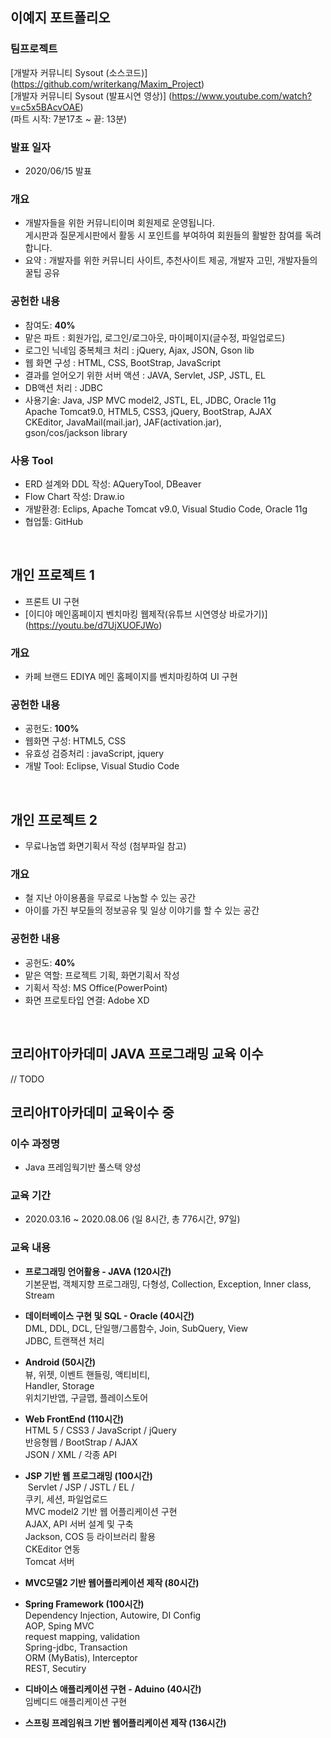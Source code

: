 ## 이예지 포트폴리오

### 팀프로젝트

[개발자 커뮤니티 Sysout (소스코드)] (https://github.com/writerkang/Maxim_Project)   
[개발자 커뮤니티 Sysout (발표시연 영상)] (https://www.youtube.com/watch?v=c5x5BAcvOAE)   
(파트 시작: 7분17초 ~ 끝: 13분) 

### 발표 일자 
* 2020/06/15 발표

### 개요
* 개발자들을 위한 커뮤니티이며 회원제로 운영됩니다. <br>
  게시판과 질문게시판에서 활동 시 포인트를 부여하여 회원들의 활발한 참여를 독려합니다.
* 요약 : 개발자를 위한 커뮤니티 사이트, 추천사이트 제공, 개발자 고민, 개발자들의 꿀팁 공유

### 공헌한 내용
* 참여도: **40%**
* 맡은 파트 : 회원가입, 로그인/로그아웃, 마이페이지(글수정, 파일업로드)
* 로그인 닉네임 중복체크 처리 : jQuery, Ajax, JSON, Gson lib
* 웹 화면 구성 : HTML, CSS, BootStrap, JavaScript
* 결과를 얻어오기 위한 서버 액션 : JAVA, Servlet, JSP, JSTL, EL
* DB액션 처리 : JDBC
* 사용기술: Java, JSP MVC model2, JSTL, EL, JDBC, Oracle 11g <br>
            Apache Tomcat9.0, HTML5, CSS3, jQuery, BootStrap, AJAX <br>
            CKEditor, JavaMail(mail.jar), JAF(activation.jar),  <br>
            gson/cos/jackson library

### 사용 Tool
* ERD 설계와 DDL 작성: AQueryTool, DBeaver
* Flow Chart 작성: Draw.io
* 개발환경: Eclips, Apache Tomcat v9.0, Visual Studio Code, Oracle 11g
* 협업툴: GitHub

<br>


## 개인 프로젝트 1

* 프론트 UI 구현
* [이디야 메인홈페이지 벤치마킹 웹제작(유튜브 시연영상 바로가기)]   
(https://youtu.be/d7UjXUOFJWo)

### 개요
* 카페 브랜드 EDIYA 메인 홈페이지를 벤치마킹하여 UI 구현

### 공헌한 내용
* 공헌도: **100%**
* 웹화면 구성: HTML5, CSS
* 유효성 검증처리 : javaScript, jquery
* 개발 Tool: Eclipse, Visual Studio Code
<br>


## 개인 프로젝트 2

* 무료나눔앱 화면기획서 작성 (첨부파일 참고)   

### 개요
* 철 지난 아이용품을 무료로 나눔할 수 있는 공간
* 아이를 가진 부모들의 정보공유 및 일상 이야기를 할 수 있는 공간   

### 공헌한 내용
* 공헌도: **40%**
* 맡은 역할: 프로젝트 기획, 화면기획서 작성
* 기획서 작성: MS Office(PowerPoint)
* 화면 프로토타입 연결: Adobe XD
<br>


## 코리아IT아카데미 JAVA 프로그래밍 교육 이수

// TODO


## 코리아IT아카데미 교육이수 중

### 이수 과정명
* Java 프레임웍기반 풀스택 양성

### 교육 기간
* 2020.03.16 ~ 2020.08.06 (일 8시간, 총 776시간, 97일)

### 교육 내용
- **프로그래밍 언어활용 - JAVA (120시간)**<br>
  기본문법, 객체지향 프로그래밍, 다형성, Collection, Exception, Inner class, Stream
  
- **데이터베이스 구현 및 SQL - Oracle (40시간)**<br>
  DML, DDL, DCL, 단일행/그룹함수, Join, SubQuery, View   
 JDBC, 트랜잭션 처리
  
- **Android (50시간)**<br>
 뷰, 위젯, 이벤트 핸들링, 액티비티,   
 Handler, Storage   
 위치기반앱, 구글맵, 플레이스토어 
  
- **Web FrontEnd (110시간)**   
  HTML 5 / CSS3 / JavaScript / jQuery   
 반응형웹 / BootStrap / AJAX   
 JSON / XML / 각종 API   
  
- **JSP 기반 웹 프로그래밍 (100시간)**<br>
  Servlet / JSP / JSTL / EL /   
 쿠키, 세션, 파일업로드   
 MVC model2 기반 웹 어플리케이션 구현   
 AJAX, API 서버 설계 및 구축   
 Jackson, COS 등 라이브러리 활용   
 CKEditor 연동   
 Tomcat 서버   
  
- **MVC모델2 기반 웹어플리케이션 제작 (80시간)**<br>
  
- **Spring Framework (100시간)**<br>
  Dependency Injection, Autowire, DI Config   
 AOP, Sping MVC   
 request mapping, validation   
 Spring-jdbc, Transaction   
 ORM (MyBatis), Interceptor   
 REST, Secutiry   
  
- **디바이스  애플리케이션 구현 - Aduino (40시간)**<br>
  임베디드 애플리케이션 구현   
  
- **스프링 프레임워크 기반 웹어플리케이션 제작 (136시간)**<br>
